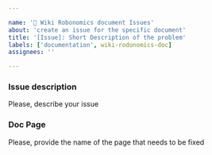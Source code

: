 ```yaml
---

name: '🤖 Wiki Robonomics document Issues'
about: 'create an issue for the specific document'
title: '[Issue]: Short Description of the problem'
labels: ['documentation', wiki-rodonomics-doc]
assignees: ''

---
```


### Issue description

Please, describe your issue

### Doc Page

Please, provide the name of the page that needs to be fixed
